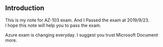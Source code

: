 ## Introduction

This is my note for AZ-103 exam. And I Passed the exam at 2019/9/23.  
I hope this note will help you to pass the exam.

Azure exam is changing everyday. I suggest you trust Microsoft Document more.
